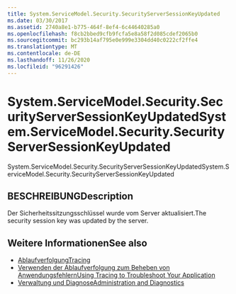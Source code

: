 ```yaml
---
title: System.ServiceModel.Security.SecurityServerSessionKeyUpdated
ms.date: 03/30/2017
ms.assetid: 2740a8e1-b775-464f-8ef4-6c44640285a0
ms.openlocfilehash: f8cb2bbed9cfb9fcfa5e8a58f2d085cdef2065b0
ms.sourcegitcommit: bc293b14af795e0e999e3304dd40c0222cf2ffe4
ms.translationtype: MT
ms.contentlocale: de-DE
ms.lasthandoff: 11/26/2020
ms.locfileid: "96291426"
---
```

# <a name="systemservicemodelsecuritysecurityserversessionkeyupdated"></a><span data-ttu-id="4c82a-102">System.ServiceModel.Security.SecurityServerSessionKeyUpdated</span><span class="sxs-lookup"><span data-stu-id="4c82a-102">System.ServiceModel.Security.SecurityServerSessionKeyUpdated</span></span>

<span data-ttu-id="4c82a-103">System.ServiceModel.Security.SecurityServerSessionKeyUpdated</span><span class="sxs-lookup"><span data-stu-id="4c82a-103">System.ServiceModel.Security.SecurityServerSessionKeyUpdated</span></span>  
  
## <a name="description"></a><span data-ttu-id="4c82a-104">BESCHREIBUNG</span><span class="sxs-lookup"><span data-stu-id="4c82a-104">Description</span></span>  

 <span data-ttu-id="4c82a-105">Der Sicherheitssitzungsschlüssel wurde vom Server aktualisiert.</span><span class="sxs-lookup"><span data-stu-id="4c82a-105">The security session key was updated by the server.</span></span>  
  
## <a name="see-also"></a><span data-ttu-id="4c82a-106">Weitere Informationen</span><span class="sxs-lookup"><span data-stu-id="4c82a-106">See also</span></span>

- [<span data-ttu-id="4c82a-107">Ablaufverfolgung</span><span class="sxs-lookup"><span data-stu-id="4c82a-107">Tracing</span></span>](index.md)
- [<span data-ttu-id="4c82a-108">Verwenden der Ablaufverfolgung zum Beheben von Anwendungsfehlern</span><span class="sxs-lookup"><span data-stu-id="4c82a-108">Using Tracing to Troubleshoot Your Application</span></span>](using-tracing-to-troubleshoot-your-application.md)
- [<span data-ttu-id="4c82a-109">Verwaltung und Diagnose</span><span class="sxs-lookup"><span data-stu-id="4c82a-109">Administration and Diagnostics</span></span>](../index.md)

